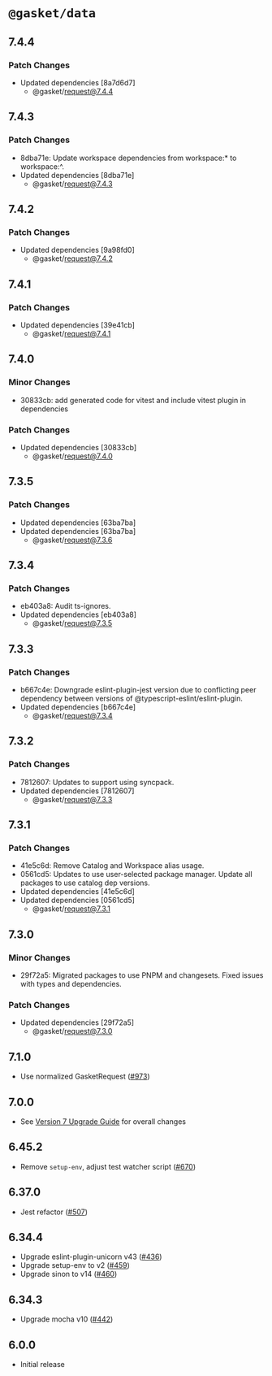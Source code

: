 # `@gasket/data`

## 7.4.4

### Patch Changes

- Updated dependencies [8a7d6d7]
  - @gasket/request@7.4.4

## 7.4.3

### Patch Changes

- 8dba71e: Update workspace dependencies from workspace:\* to workspace:^.
- Updated dependencies [8dba71e]
  - @gasket/request@7.4.3

## 7.4.2

### Patch Changes

- Updated dependencies [9a98fd0]
  - @gasket/request@7.4.2

## 7.4.1

### Patch Changes

- Updated dependencies [39e41cb]
  - @gasket/request@7.4.1

## 7.4.0

### Minor Changes

- 30833cb: add generated code for vitest and include vitest plugin in dependencies

### Patch Changes

- Updated dependencies [30833cb]
  - @gasket/request@7.4.0

## 7.3.5

### Patch Changes

- Updated dependencies [63ba7ba]
- Updated dependencies [63ba7ba]
  - @gasket/request@7.3.6

## 7.3.4

### Patch Changes

- eb403a8: Audit ts-ignores.
- Updated dependencies [eb403a8]
  - @gasket/request@7.3.5

## 7.3.3

### Patch Changes

- b667c4e: Downgrade eslint-plugin-jest version due to conflicting peer dependency between versions of @typescript-eslint/eslint-plugin.
- Updated dependencies [b667c4e]
  - @gasket/request@7.3.4

## 7.3.2

### Patch Changes

- 7812607: Updates to support using syncpack.
- Updated dependencies [7812607]
  - @gasket/request@7.3.3

## 7.3.1

### Patch Changes

- 41e5c6d: Remove Catalog and Workspace alias usage.
- 0561cd5: Updates to use user-selected package manager. Update all packages to use catalog dep versions.
- Updated dependencies [41e5c6d]
- Updated dependencies [0561cd5]
  - @gasket/request@7.3.1

## 7.3.0

### Minor Changes

- 29f72a5: Migrated packages to use PNPM and changesets. Fixed issues with types and dependencies.

### Patch Changes

- Updated dependencies [29f72a5]
  - @gasket/request@7.3.0

## 7.1.0

- Use normalized GasketRequest ([#973])

## 7.0.0

- See [Version 7 Upgrade Guide] for overall changes

## 6.45.2

- Remove `setup-env`, adjust test watcher script ([#670])

## 6.37.0

- Jest refactor ([#507])

## 6.34.4

- Upgrade eslint-plugin-unicorn v43 ([#436])
- Upgrade setup-env to v2 ([#459])
- Upgrade sinon to v14 ([#460])

## 6.34.3

- Upgrade mocha v10 ([#442])

## 6.0.0

- Initial release

[Version 7 Upgrade Guide]: /docs/upgrade-to-7.md
[#436]: https://github.com/godaddy/gasket/pull/436
[#442]: https://github.com/godaddy/gasket/pull/442
[#459]: https://github.com/godaddy/gasket/pull/459
[#460]: https://github.com/godaddy/gasket/pull/460
[#507]: https://github.com/godaddy/gasket/pull/507
[#670]: https://github.com/godaddy/gasket/pull/670
[#973]: https://github.com/godaddy/gasket/pull/973
